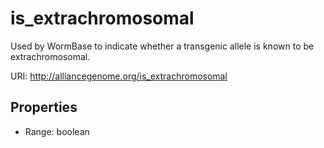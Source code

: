 # is_extrachromosomal

Used by WormBase to indicate whether a transgenic allele is known to be extrachromosomal.

URI: http://alliancegenome.org/is_extrachromosomal



<!-- no inheritance hierarchy -->


## Properties

 * Range: boolean


